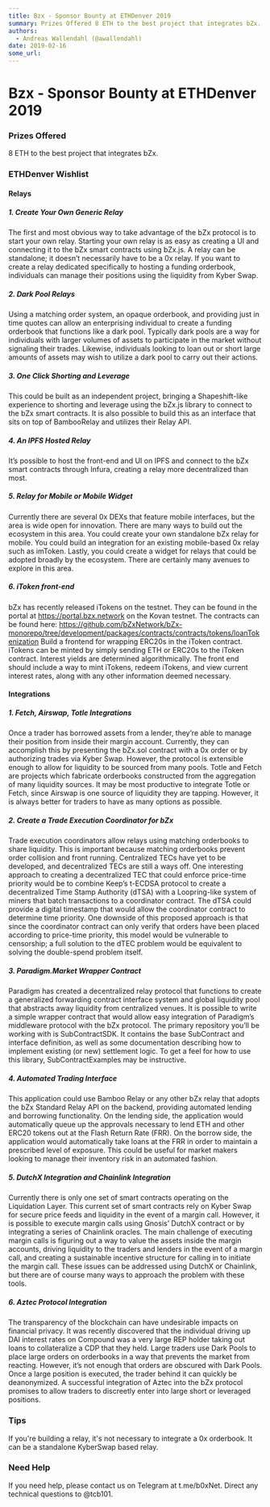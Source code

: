 ```yaml
---
title: Bzx - Sponsor Bounty at ETHDenver 2019
summary: Prizes Offered 8 ETH to the best project that integrates bZx. ETHDenver Wishlist Relays 1. Create Your Own Generic Relay The first and most obvious way to take advantage of the bZx protocol is to start your own relay. Starting your own relay is as easy as creating a UI and connecting it to the bZx smart contracts using bZx.js. A relay can be standalone; it doesn’t necessarily have to be a 0x relay. If you want to create a relay dedicated specifically to hosting a funding orderbook, individuals c
authors:
  - Andreas Wallendahl (@awallendahl)
date: 2019-02-16
some_url: 
---
```


# Bzx - Sponsor Bounty at ETHDenver 2019


### Prizes Offered

8 ETH to the best project that integrates bZx. 

### ETHDenver Wishlist

#### Relays

##### 1. Create Your Own Generic Relay

The first and most obvious way to take advantage of the bZx protocol is to start your own relay. Starting your own relay is as easy as creating a UI and connecting it to the bZx smart contracts using bZx.js. A relay can be standalone; it doesn’t necessarily have to be a 0x relay. If you want to create a relay dedicated specifically to hosting a funding orderbook, individuals can manage their positions using the liquidity from Kyber Swap.

##### 2. Dark Pool Relays

Using a matching order system, an opaque orderbook, and providing just in time quotes can allow an enterprising individual to create a funding orderbook that functions like a dark pool. Typically dark pools are a way for individuals with larger volumes of assets to participate in the market without signaling their trades. Likewise, individuals looking to loan out or short large amounts of assets may wish to utilize a dark pool to carry out their actions.

##### 3. One Click Shorting and Leverage

This could be built as an independent project, bringing a Shapeshift-like experience to shorting and leverage using the bZx.js library to connect to the bZx smart contracts. It is also possible to build this as an interface that sits on top of BambooRelay and utilizes their Relay API.

##### 4. An IPFS Hosted Relay

It’s possible to host the front-end and UI on IPFS and connect to the bZx smart contracts through Infura, creating a relay more decentralized than most.

##### 5. Relay for Mobile or Mobile Widget

Currently there are several 0x DEXs that feature mobile interfaces, but the area is wide open for innovation. There are many ways to build out the ecosystem in this area. You could create your own standalone bZx relay for mobile. You could build an integration for an existing mobile-based 0x relay such as imToken. Lastly, you could create a widget for relays that could be adopted broadly by the ecosystem. There are certainly many avenues to explore in this area.

##### 6. iToken front-end

bZx has recently released iTokens on the testnet. They can be found in the portal at https://portal.bzx.network on the Kovan testnet. The contracts can be found here: https://github.com/bZxNetwork/bZx-monorepo/tree/development/packages/contracts/contracts/tokens/loanTokenization Build a frontend for wrapping ERC20s in the iToken contract. iTokens can be minted by simply sending ETH or ERC20s to the iToken contract. Interest yields are determined algorithmically. The front end should include a way to mint iTokens, redeem iTokens, and view current interest rates, along with any other information deemed necessary. 

#### Integrations

##### 1. Fetch, Airswap, Totle Integrations


Once a trader has borrowed assets from a lender, they’re able to manage their position from inside their margin account. Currently, they can accomplish this by presenting the bZx.sol contract with a 0x order or by authorizing trades via Kyber Swap. However, the protocol is extensible enough to allow for liquidity to be sourced from many pools. Totle and Fetch are projects which fabricate orderbooks constructed from the aggregation of many liquidity sources. It may be most productive to integrate Totle or Fetch, since Airswap is one source of liquidity they are tapping. However, it is always better for traders to have as many options as possible.

##### 2. Create a Trade Execution Coordinator for bZx

Trade execution coordinators allow relays using matching orderbooks to share liquidity. This is important because matching orderbooks prevent order collision and front running. Centralized TECs have yet to be developed, and decentralized TECs are still a ways off. One interesting approach to creating a decentralized TEC that could enforce price-time priority would be to combine Keep’s t-ECDSA protocol to create a decentralized Time Stamp Authority (dTSA) with a Loopring-like system of miners that batch transactions to a coordinator contract. The dTSA could provide a digital timestamp that would allow the coordinator contract to determine time priority. One downside of this proposed approach is that since the coordinator contract can only verify that orders have been placed according to price-time priority, this model would be vulnerable to censorship; a full solution to the dTEC problem would be equivalent to solving the double-spend problem itself.

##### 3. Paradigm.Market Wrapper Contract

Paradigm has created a decentralized relay protocol that functions to create a generalized forwarding contract interface system and global liquidity pool that abstracts away liquidity from centralized venues. It is possible to write a simple wrapper contract that would allow easy integration of Paradigm’s middleware protocol with the bZx protocol. The primary repository you’ll be working with is SubContractSDK. It contains the base SubContract and interface definition, as well as some documentation describing how to implement existing (or new) settlement logic. To get a feel for how to use this library, SubContractExamples may be instructive.

##### 4. Automated Trading Interface

This application could use Bamboo Relay or any other bZx relay that adopts the bZx Standard Relay API on the backend, providing automated lending and borrowing functionality. On the lending side, the application would automatically queue up the approvals necessary to lend ETH and other ERC20 tokens out at the Flash Return Rate (FRR). On the borrow side, the application would automatically take loans at the FRR in order to maintain a prescribed level of exposure. This could be useful for market makers looking to manage their inventory risk in an automated fashion.

##### 5. DutchX Integration and Chainlink Integration

Currently there is only one set of smart contracts operating on the Liquidation Layer. This current set of smart contracts rely on Kyber Swap for secure price feeds and liquidity in the event of a margin call. However, it is possible to execute margin calls using Gnosis’ DutchX contract or by integrating a series of Chainlink oracles. The main challenge of executing margin calls is figuring out a way to value the assets inside the margin accounts, driving liquidity to the traders and lenders in the event of a margin call, and creating a sustainable incentive structure for calling in to initiate the margin call. These issues can be addressed using DutchX or Chainlink, but there are of course many ways to approach the problem with these tools.

##### 6. Aztec Protocol Integration

The transparency of the blockchain can have undesirable impacts on financial privacy. It was recently discovered that the individual driving up DAI interest rates on Compound was a very large REP holder taking out loans to collateralize a CDP that they held. Large traders use Dark Pools to place large orders on orderbooks in a way that prevents the market from reacting. However, it’s not enough that orders are obscured with Dark Pools. Once a large position is executed, the trader behind it can quickly be deanonymized. A successful integration of Aztec into the bZx protocol promises to allow traders to discreetly enter into large short or leveraged positions.

### Tips

If you're building a relay, it's not necessary to integrate a 0x orderbook. It can be a standalone KyberSwap based relay. 

### Need Help

If you need help, please contact us on Telegram at t.me/b0xNet. Direct any technical questions to @tcb101. 